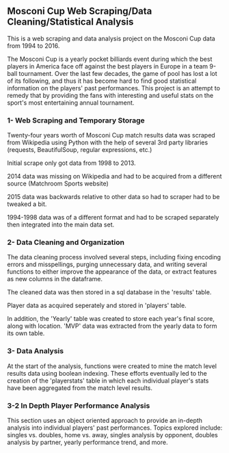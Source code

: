 ## Mosconi Cup Web Scraping/Data Cleaning/Statistical Analysis

This is a web scraping and data analysis project on the Mosconi Cup data from 1994 to 2016.

The Mosconi Cup is a yearly pocket billiards event during which the best players in America face off against the best players in Europe in a team 9-ball tournament. Over the last few decades, the game of pool has lost a lot of its following, and thus it has become hard to find good statistical information on the players' past performances. This project is an attempt to remedy that by providing the fans with interesting and useful stats on the sport's most entertaining annual tournament.

### 1- Web Scraping and Temporary Storage

Twenty-four years worth of Mosconi Cup match results data was scraped from Wikipedia using Python with the help of several 3rd party libraries (requests, BeautifulSoup, regular expressions, etc.)

Initial scrape only got data from 1998 to 2013.

2014 data was missing on Wikipedia and had to be acquired from a different source (Matchroom Sports website)

2015 data was backwards relative to other data so had to scraper had to be tweaked a bit.

1994-1998 data was of a different format and had to be scraped separately then integrated into the main data set.

### 2- Data Cleaning and Organization

The data cleaning process involved several steps, including fixing encoding errors and misspellings, purging unnecessary data, and writing several functions to either improve the appearance of the data, or extract features as new columns in the dataframe.

The cleaned data was then stored in a sql database in the 'results' table.

Player data as acquired seperately and stored in 'players' table. 

In addition, the 'Yearly' table was created to store each year's final score, along with location. 'MVP' data was extracted from the yearly data to form its own table.

### 3- Data Analysis

At the start of the analysis, functions were created to mine the match level results data using boolean indexing. These efforts eventually led to the creation of the 'playerstats' table in which each individual player's stats have been aggregated from the match level results.

### 3-2 In Depth Player Performance Analysis

This section uses an object oriented approach to provide an in-depth analysis into individual players' past performances. Topics explored include: singles vs. doubles, home vs. away, singles analysis by opponent, doubles analysis by partner, yearly performance trend, and more.